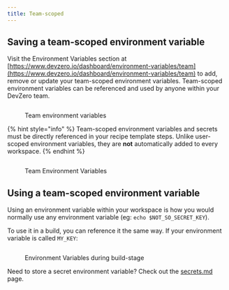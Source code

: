 ```yaml
---
title: Team-scoped
---
```

## Saving a team-scoped environment variable

Visit the Environment Variables section at [https://www.devzero.io/dashboard/environment-variables/team](https://www.devzero.io/dashboard/environment-variables/team) to add, remove or update your  team-scoped environment variables. Team-scoped environment variables can be referenced and used by anyone within your DevZero team.

<figure><img src="../.gitbook/assets/Update environment variables (1).png" alt=""><figcaption><p>Team environment variables</p></figcaption></figure>

{% hint style="info" %}
Team-scoped environment variables and secrets must be directly referenced in your recipe template steps. Unlike user-scoped environment variables, they are **not** automatically added to every workspace.
{% endhint %}

<figure><img src="../.gitbook/assets/Update environment variables.png" alt=""><figcaption><p>Team Environment Variables</p></figcaption></figure>

## Using a team-scoped environment variable

Using an environment variable within your workspace is how you would normally use any environment variable (eg: `echo $NOT_SO_SECRET_KEY`).

To use it in a build, you can reference it the same way. If your environment variable is called `MY_KEY`:

<figure><img src="../.gitbook/assets/env-var-in-build.png" alt=""><figcaption><p>Environment Variables during build-stage</p></figcaption></figure>

Need to store a secret environment variable? Check out the [secrets.md](secrets.md "mention") page.
